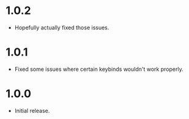 # 1.0.2
- Hopefully actually fixed those issues.
# 1.0.1
- Fixed some issues where certain keybinds wouldn't work properly.
# 1.0.0
- Initial release.